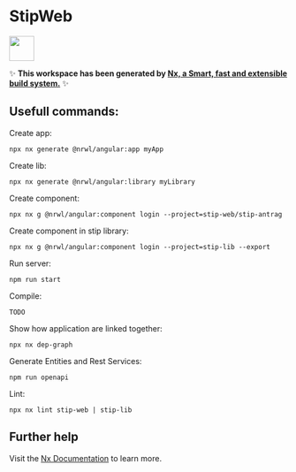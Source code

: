 # StipWeb

<a alt="Nx logo" href="https://nx.dev" target="_blank" rel="noreferrer"><img src="https://raw.githubusercontent.com/nrwl/nx/master/images/nx-logo.png" width="45"></a>

✨ **This workspace has been generated by [Nx, a Smart, fast and extensible build system.](https://nx.dev)** ✨

## Usefull commands:

Create app:
```
npx nx generate @nrwl/angular:app myApp
```
Create lib:
```
npx nx generate @nrwl/angular:library myLibrary
```
Create component:
```
npx nx g @nrwl/angular:component login --project=stip-web/stip-antrag
```
Create component in stip library:
```
npx nx g @nrwl/angular:component login --project=stip-lib --export
```
Run server:
```
npm run start
```
Compile:
```
TODO
```

Show how application are linked together:
```
npx nx dep-graph
```

Generate Entities and Rest Services:
```
npm run openapi
```

Lint:
```
npx nx lint stip-web | stip-lib
```


## Further help

Visit the [Nx Documentation](https://nx.dev) to learn more.
